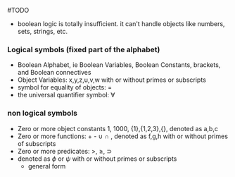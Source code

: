 #TODO 
- boolean logic is totally insufficient. it can't handle objects like numbers, sets, strings, etc.

### Logical symbols (fixed part of the alphabet)
- Boolean Alphabet, ie Boolean Variables, Boolean Constants, brackets, and Boolean connectives
- Object Variables: x,y,z,u,v,w with or without primes or subscripts
- symbol for equality of objects: =
- the universal quantifier symbol: $\forall$

### non logical symbols
- Zero or more object constants 1, 1000, {1},{1,2,3},{}, denoted as a,b,c
- Zero or more functions: + - $\cup$ $\cap$ , denoted as f,g,h with or without primes of subscripts 
- Zero or more predicates: $>$, $\ge$, $\supset$   
- denoted as $\phi$ or $\psi$ with or without primes or subscripts 
	- general form

